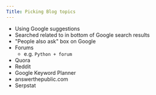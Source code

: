 ```yaml
---
Title: Picking Blog topics
---
```



- Using Google suggestions
- Searched related to in bottom of Google search results
- "People also ask" box on Google
- Forums
    - e.g. `Python + forum`
- Quora
- Reddit
- Google Keyword Planner
- answerthepublic.com
- Serpstat

